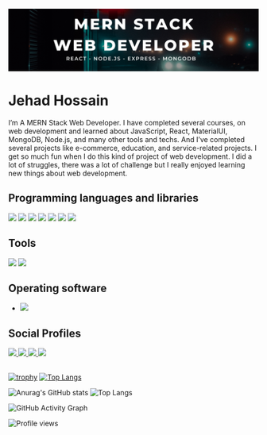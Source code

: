 ![I am a MERN Stack Web Developer](https://github.com/Zihad550/Zihad550/blob/main/Banner.png)

# Jehad Hossain
I’m A MERN Stack Web Developer. I have completed several courses, on web development and learned about JavaScript, React, MaterialUI, MongoDB, Node.js, and many other tools and techs. And I’ve completed several projects like e-commerce, education, and service-related projects. I get so much fun when I do this kind of project of web development. I did a lot of struggles, there was a lot of challenge but I really enjoyed learning new things about web development.

## Programming languages and libraries

<img src="https://img.icons8.com/color/48/000000/javascript--v1.png"/>  <img src="https://img.icons8.com/color/48/000000/html-5--v1.png"/>  <img src="https://img.icons8.com/color/48/000000/css3.png"/>  <img src="https://img.icons8.com/color/48/000000/bootstrap.png"/>  <img src="https://img.icons8.com/ultraviolet/48/000000/react--v1.png"/>  <img src="https://img.icons8.com/color/48/000000/material-ui.png"/> <img src="https://img.icons8.com/color/48/000000/redux.png"/>

## Tools
 <img src="https://img.icons8.com/color/48/000000/git.png"/>  <img src="https://img.icons8.com/color/48/000000/visual-studio-code-2019.png"/>
 

## Operating software
* <img src="https://img.icons8.com/color/48/000000/ubuntu--v1.png"/>


## Social Profiles
<div> 
  <a href="https://github.com/Zihad550">
  <img  src="https://img.icons8.com/color/48/000000/github--v1.png"/> 
  </a>
  <a href="https://www.linkedin.com/in/zihad-hussain-439910216/">
  <img src="https://img.icons8.com/color/48/000000/linkedin.png"/>
  </a>
  <a href="https://www.facebook.com/zihad31hussain/">
   <img src="https://img.icons8.com/color/48/000000/facebook-new.png"/>
  </a>
  <a href="https://jehad-hossain.netlify.app/">
   <img src="https://img.icons8.com/fluency/48/000000/portfolio.png"/>
  </a>
</div>

<br/>



[![trophy](https://github-profile-trophy.vercel.app/?username=Zihad550&row=2&column=3)](https://github.com/ryo-ma/github-profile-trophy) [![Top Langs](https://github-readme-stats.vercel.app/api/top-langs/?username=Zihad550)](https://github.com/anuraghazra/github-readme-stats)  




 ![Anurag's GitHub stats](https://github-readme-stats.vercel.app/api?username=Zihad550&show_icons=true&theme=marko&row=1&column=2)  ![Top Langs](https://github-readme-streak-stats.herokuapp.com/?user=Zihad550&row=1&column=2)
 
 


![GitHub Activity Graph](https://activity-graph.herokuapp.com/graph?username=Zihad550)  



![Profile views](https://gpvc.arturio.dev/Zihad550)  
